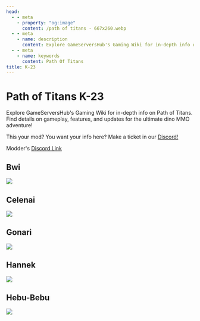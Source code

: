 ```yaml
---
head:
  - - meta
    - property: "og:image"
      content: /path of titans - 667x260.webp
  - - meta
    - name: description
      content: Explore GameServersHub's Gaming Wiki for in-depth info on Path of Titans. Find details on gameplay, features, and updates for the ultimate dino MMO adventure!
  - - meta
    - name: keywords
      content: Path Of Titans
title: K-23
---
```


# Path of Titans K-23

Explore GameServersHub's Gaming Wiki for in-depth info on Path of Titans. Find details on gameplay, features, and updates for the ultimate dino MMO adventure!

This your mod? You want your info here? Make a ticket in our [Discord!](https://discord.gg/gsh)

Modder's [Discord Link](#)

## Bwi

<a href='./path-of-titans-bwi' target='_blank'> <img src='https://web-cdn.alderongames.com/files/1100/conversions/BwiPreview-icon.jpg' /> </a>

## Celenai

<a href='./path-of-titans-celenai' target='_blank'> <img src='https://web-cdn.alderongames.com/files/933/conversions/Celenai-Preview-icon.jpg' /> </a>

## Gonari

<a href='./path-of-titans-gonari' target='_blank'> <img src='https://web-cdn.alderongames.com/files/896/conversions/GonariPreview-icon.jpg' /> </a>

## Hannek

<a href='./path-of-titans-hannek' target='_blank'> <img src='https://web-cdn.alderongames.com/files/732/conversions/HannekPreview-icon.jpg' /> </a>

## Hebu-Bebu

<a href='./path-of-titans-hebubebu' target='_blank'> <img src='https://web-cdn.alderongames.com/files/729/conversions/HebuBebuPreview-icon.jpg' /> </a>
